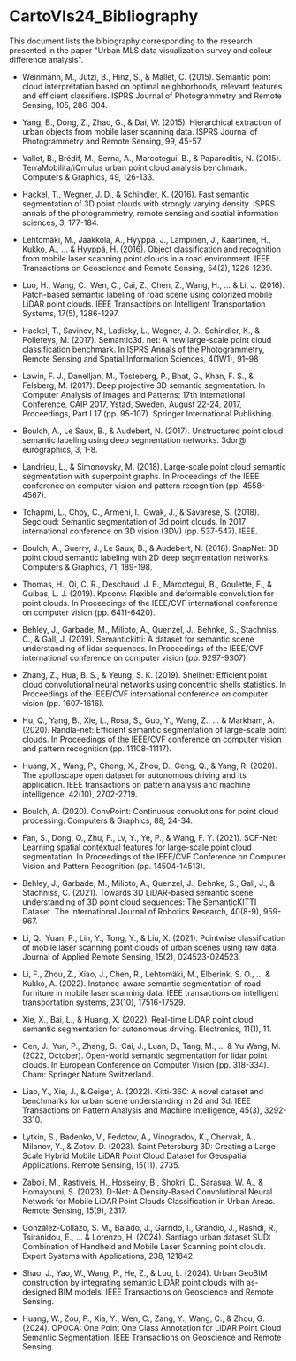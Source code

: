 # CartoVIs24_Bibliography

This document lists the bibiography corresponding to the research presented in the paper "Urban MLS data visualization survey and colour difference analysis".


- Weinmann, M., Jutzi, B., Hinz, S., & Mallet, C. (2015). Semantic point cloud interpretation based on optimal neighborhoods, relevant features and efficient classifiers. ISPRS Journal of Photogrammetry and Remote Sensing, 105, 286-304.
- Yang, B., Dong, Z., Zhao, G., & Dai, W. (2015). Hierarchical extraction of urban objects from mobile laser scanning data. ISPRS Journal of Photogrammetry and Remote Sensing, 99, 45-57.
- Vallet, B., Brédif, M., Serna, A., Marcotegui, B., & Paparoditis, N. (2015). TerraMobilita/iQmulus urban point cloud analysis benchmark. Computers & Graphics, 49, 126-133.

- Hackel, T., Wegner, J. D., & Schindler, K. (2016). Fast semantic segmentation of 3D point clouds with strongly varying density. ISPRS annals of the photogrammetry, remote sensing and spatial information sciences, 3, 177-184.
- Lehtomäki, M., Jaakkola, A., Hyyppä, J., Lampinen, J., Kaartinen, H., Kukko, A., ... & Hyyppä, H. (2016). Object classification and recognition from mobile laser scanning point clouds in a road environment. IEEE Transactions on Geoscience and Remote Sensing, 54(2), 1226-1239.
- Luo, H., Wang, C., Wen, C., Cai, Z., Chen, Z., Wang, H., ... & Li, J. (2016). Patch-based semantic labeling of road scene using colorized mobile LiDAR point clouds. IEEE Transactions on Intelligent Transportation Systems, 17(5), 1286-1297.

- Hackel, T., Savinov, N., Ladicky, L., Wegner, J. D., Schindler, K., & Pollefeys, M. (2017). Semantic3d. net: A new large-scale point cloud classification benchmark. In ISPRS Annals of the Photogrammetry, Remote Sensing and Spatial Information Sciences, 4(1W1), 91–98 
- Lawin, F. J., Danelljan, M., Tosteberg, P., Bhat, G., Khan, F. S., & Felsberg, M. (2017). Deep projective 3D semantic segmentation. In Computer Analysis of Images and Patterns: 17th International Conference, CAIP 2017, Ystad, Sweden, August 22-24, 2017, Proceedings, Part I 17 (pp. 95-107). Springer International Publishing.
- Boulch, A., Le Saux, B., & Audebert, N. (2017). Unstructured point cloud semantic labeling using deep segmentation networks. 3dor@ eurographics, 3, 1-8.

- Landrieu, L., & Simonovsky, M. (2018). Large-scale point cloud semantic segmentation with superpoint graphs. In Proceedings of the IEEE conference on computer vision and pattern recognition (pp. 4558-4567).
- Tchapmi, L., Choy, C., Armeni, I., Gwak, J., & Savarese, S. (2018). Segcloud: Semantic segmentation of 3d point clouds. In 2017 international conference on 3D vision (3DV) (pp. 537-547). IEEE.
- Boulch, A., Guerry, J., Le Saux, B., & Audebert, N. (2018). SnapNet: 3D point cloud semantic labeling with 2D deep segmentation networks. Computers & Graphics, 71, 189-198.

- Thomas, H., Qi, C. R., Deschaud, J. E., Marcotegui, B., Goulette, F., & Guibas, L. J. (2019). Kpconv: Flexible and deformable convolution for point clouds. In Proceedings of the IEEE/CVF international conference on computer vision (pp. 6411-6420).
- Behley, J., Garbade, M., Milioto, A., Quenzel, J., Behnke, S., Stachniss, C., & Gall, J. (2019). Semantickitti: A dataset for semantic scene understanding of lidar sequences. In Proceedings of the IEEE/CVF international conference on computer vision (pp. 9297-9307).
- Zhang, Z., Hua, B. S., & Yeung, S. K. (2019). Shellnet: Efficient point cloud convolutional neural networks using concentric shells statistics. In Proceedings of the IEEE/CVF international conference on computer vision (pp. 1607-1616).

- Hu, Q., Yang, B., Xie, L., Rosa, S., Guo, Y., Wang, Z., ... & Markham, A. (2020). Randla-net: Efficient semantic segmentation of large-scale point clouds. In Proceedings of the IEEE/CVF conference on computer vision and pattern recognition (pp. 11108-11117).
- Huang, X., Wang, P., Cheng, X., Zhou, D., Geng, Q., & Yang, R. (2020). The apolloscape open dataset for autonomous driving and its application. IEEE transactions on pattern analysis and machine intelligence, 42(10), 2702-2719.
- Boulch, A. (2020). ConvPoint: Continuous convolutions for point cloud processing. Computers & Graphics, 88, 24-34.

- Fan, S., Dong, Q., Zhu, F., Lv, Y., Ye, P., & Wang, F. Y. (2021). SCF-Net: Learning spatial contextual features for large-scale point cloud segmentation. In Proceedings of the IEEE/CVF Conference on Computer Vision and Pattern Recognition (pp. 14504-14513).
- Behley, J., Garbade, M., Milioto, A., Quenzel, J., Behnke, S., Gall, J., & Stachniss, C. (2021). Towards 3D LiDAR-based semantic scene understanding of 3D point cloud sequences: The SemanticKITTI Dataset. The International Journal of Robotics Research, 40(8-9), 959-967.
- Li, Q., Yuan, P., Lin, Y., Tong, Y., & Liu, X. (2021). Pointwise classification of mobile laser scanning point clouds of urban scenes using raw data. Journal of Applied Remote Sensing, 15(2), 024523-024523.

- Li, F., Zhou, Z., Xiao, J., Chen, R., Lehtomäki, M., Elberink, S. O., ... & Kukko, A. (2022). Instance-aware semantic segmentation of road furniture in mobile laser scanning data. IEEE transactions on intelligent transportation systems, 23(10), 17516-17529.
- Xie, X., Bai, L., & Huang, X. (2022). Real-time LiDAR point cloud semantic segmentation for autonomous driving. Electronics, 11(1), 11.
- Cen, J., Yun, P., Zhang, S., Cai, J., Luan, D., Tang, M., ... & Yu Wang, M. (2022, October). Open-world semantic segmentation for lidar point clouds. In European Conference on Computer Vision (pp. 318-334). Cham: Springer Nature Switzerland.

- Liao, Y., Xie, J., & Geiger, A. (2022). Kitti-360: A novel dataset and benchmarks for urban scene understanding in 2d and 3d. IEEE Transactions on Pattern Analysis and Machine Intelligence, 45(3), 3292-3310.
- Lytkin, S., Badenko, V., Fedotov, A., Vinogradov, K., Chervak, A., Milanov, Y., & Zotov, D. (2023). Saint Petersburg 3D: Creating a Large-Scale Hybrid Mobile LiDAR Point Cloud Dataset for Geospatial Applications. Remote Sensing, 15(11), 2735.
- Zaboli, M., Rastiveis, H., Hosseiny, B., Shokri, D., Sarasua, W. A., & Homayouni, S. (2023). D-Net: A Density-Based Convolutional Neural Network for Mobile LiDAR Point Clouds Classification in Urban Areas. Remote Sensing, 15(9), 2317.

- González-Collazo, S. M., Balado, J., Garrido, I., Grandío, J., Rashdi, R., Tsiranidou, E., ... & Lorenzo, H. (2024). Santiago urban dataset SUD: Combination of Handheld and Mobile Laser Scanning point clouds. Expert Systems with Applications, 238, 121842.
- Shao, J., Yao, W., Wang, P., He, Z., & Luo, L. (2024). Urban GeoBIM construction by integrating semantic LiDAR point clouds with as-designed BIM models. IEEE Transactions on Geoscience and Remote Sensing.
- Huang, W., Zou, P., Xia, Y., Wen, C., Zang, Y., Wang, C., & Zhou, G. (2024). OPOCA: One Point One Class Annotation for LiDAR Point Cloud Semantic Segmentation. IEEE Transactions on Geoscience and Remote Sensing.
